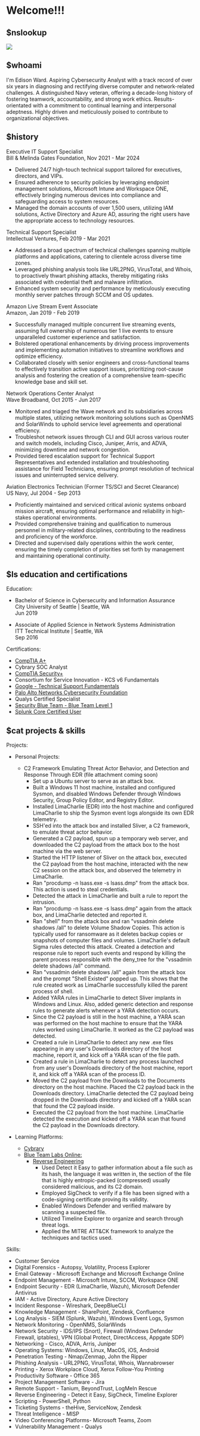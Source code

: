 # Welcome!!!

## $nslookup
<a href="https://www.linkedin.com/in/edisonward/"><img src="https://img.shields.io/badge/-LinkedIn-0072b1?&style=for-the-badge&logo=linkedin&logoColor=white" /></a>

## $whoami
I'm Edison Ward. Aspiring Cybersecurity Analyst with a track record of over six years in diagnosing and rectifying diverse computer and network-related challenges. A distinguished Navy veteran, offering a decade-long history of fostering teamwork, accountability, and strong work ethics. Results-orientated with a commitment to continual learning and interpersonal adeptness. Highly driven and meticulously poised to contribute to organizational objectives.

## $history
Executive IT Support Specialist
<br> Bill & Melinda Gates Foundation, Nov 2021 - Mar 2024

-	Delivered 24/7 high-touch technical support tailored for executives, directors, and VIPs.
-	Ensured adherence to security policies by leveraging endpoint management solutions, Microsoft Intune and Workspace ONE, effectively bringing numerous devices into compliance and safeguarding access to system resources.
-	Managed the domain accounts of over 1,500 users, utilizing IAM solutions, Active Directory and Azure AD, assuring the right users have the appropriate access to technology resources.

Technical Support Specialist
<br> Intellectual Ventures, Feb 2019 - Mar 2021

-	Addressed a broad spectrum of technical challenges spanning multiple platforms and applications, catering to clientele across diverse time zones.
-	Leveraged phishing analysis tools like URL2PNG, VirusTotal, and Whois, to proactively thwart phishing attacks, thereby mitigating risks associated with credential theft and malware infiltration.
-	Enhanced system security and performance by meticulously executing monthly server patches through SCCM and OS updates.

Amazon Live Stream Event Associate
<br> Amazon, Jan 2019 - Feb 2019

-	Successfully managed multiple concurrent live streaming events, assuming full ownership of numerous tier 1 live events to ensure unparalleled customer experience and satisfaction.
-	Bolstered operational enhancements by driving process improvements and implementing automation initiatives to streamline workflows and optimize efficiency.
-	Collaborated closely with senior engineers and cross-functional teams to effectively transition active support issues, prioritizing root-cause analysis and fostering the creation of a comprehensive team-specific knowledge base and skill set.

Network Operations Center Analyst
<br> Wave Broadband, Oct 2015 - Jun 2017

-	Monitored and triaged the Wave network and its subsidiaries across multiple states, utilizing network monitoring solutions such as OpenNMS and SolarWinds to uphold service level agreements and operational efficiency.
-	Troubleshot network issues through CLI and GUI across various router and switch models, including Cisco, Juniper, Arris, and ADVA, minimizing downtime and network congestion.
-	Provided tiered escalation support for Technical Support Representatives and extended installation and troubleshooting assistance for Field Technicians, ensuring prompt resolution of technical issues and uninterrupted service delivery.

Aviation Electronics Technician (Former TS/SCI and Secret Clearance)
<br> US Navy, Jul 2004 - Sep 2013

- Proficiently maintained and serviced critical avionic systems onboard mission aircraft, ensuring optimal performance and reliability in high-stakes operational environments.
- Provided comprehensive training and qualification to numerous personnel in military-related disciplines, contributing to the readiness and proficiency of the workforce.
- Directed and supervised daily operations within the work center, ensuring the timely completion of priorities set forth by management and maintaining operational continuity.

## $ls education and certifications
Education:
- Bachelor of Science in Cybersecurity and Information Assurance
<br>City University of Seattle | Seattle, WA
<br>Jun 2019

- Associate of Applied Science in Network Systems Administration
<br>ITT Technical Institute | Seattle, WA
<br>Sep 2016

Certifications:
- <a href="https://www.credly.com/badges/f61f9bc7-b044-4be5-ab73-b5c304597854/public_url">CompTIA A+</a>
- Cybrary SOC Analyst
- <a href="https://www.credly.com/badges/cff68502-f364-493f-b028-9cc492076d05/public_url">CompTIA Security+</a>
- Consortium for Service Innovation - KCS v6 Fundamentals
- <a href="https://www.coursera.org/account/accomplishments/verify/53XN438CZMC5">Google - Technical Support Fundamentals</a>
- <a href="https://www.coursera.org/account/accomplishments/verify/RH4P8BV7F2WX">Palo Alto Networks Cybersecurity Foundation</a>
- Qualys Certified Specialist
- <a href="https://www.credly.com/badges/f85d4be6-6aff-4abc-abf5-294f9105fa9a/public_url">Security Blue Team - Blue Team Level 1</a>
- <a href="https://www.credly.com/badges/30787a57-9ccc-4255-a608-e6f2fd96cd71/public_url">Splunk Core Certified User</a>

## $cat projects & skills
Projects:
- Personal Projects:
  - C2 Framework Emulating Threat Actor Behavior, and Detection and Response Through EDR (file attachment coming soon)
    - Set up a Ubuntu server to serve as an attack box.
    - Built a Windows 11 host machine, installed and configured Sysmon, and disabled Windows Defender through Windows Security, Group Policy Editor, and Registry Editor.
    - Installed LimaCharlie (EDR) into the host machine and configured LimaCharlie to ship the Sysmon event logs alongside its own EDR telemetry.
    - SSH'ed into the attack box and installed Sliver, a C2 framework, to emulate threat actor behavior.
    - Generated a C2 payload, spun up a temporary web server, and downloaded the C2 payload from the attack box to the host machine via the web server.
    - Started the HTTP listener of Sliver on the attack box, executed the C2 payload from the host machine, interacted with the new C2 session on the attack box, and observed the telemetry in LimaCharlie.
    - Ran "procdump -n lsass.exe -s lsass.dmp" from the attack box. This action is used to steal credentials.
    - Detected the attack in LimaCharlie and built a rule to report the intrusion.
    - Ran "procdump -n lsass.exe -s lsass.dmp" again from the attack box, and LimaCharlie detected and reported it.
    - Ran "shell" from the attack box and ran "vssadmin delete shadows /all" to delete Volume Shadow Copies. This action is typically used for ransomware as it deletes backup copies or snapshots of computer files and volumes. LimaCharlie's default Sigma rules detected this attack. Created a detection and response rule to report such events and respond by killing the parent process responsible with the deny_tree for the "vssadmin delete shadows /all" command.
    - Ran "vssadmin delete shadows /all" again from the attack box and the prompt "Shell Existed" popped up. This shows that the rule created work as LimaCharlie successfully killed the parent process of shell.
    - Added YARA rules in LimaCharlie to detect Sliver implants in Windows and Linux. Also, added generic detection and response rules to generate alerts whenever a YARA detection occurs.
    - Since the C2 payload is still in the host machine, a YARA scan was performed on the host machine to ensure that the YARA rules worked using LimaCharlie. It worked as the C2 payload was detected.
    - Created a rule in LimaCharlie to detect any new .exe files appearing in any user's Downloads directory of the host machine, report it, and kick off a YARA scan of the file path.
    - Created a rule in LimaCharlie to detect any process launched from any user's Downloads directory of the host machine, report it, and kick off a YARA scan of the process ID.
    - Moved the C2 payload from the Downloads to the Documents directory on the host machine. Placed the C2 payload back in the Downloads directory. LimaCharlie detected the C2 payload being dropped in the Downloads directory and kicked off a YARA scan that found the C2 payload inside.
    - Executed the C2 payload from the host machine. LimaCharlie detected the execution and kicked off a YARA scan that found the C2 payload in the Downloads directory.

- Learning Platforms:
  - <a href="https://app.cybrary.it/profile/EdisonWard">Cybrary</a>
  - <a href="https://blueteamlabs.online/public/user/4e09fa1f9ff9d63f0abcde">Blue Team Labs Online:
    - <a href="https://blueteamlabs.online/achievement/share/75272/203">Reverse Engineering</a>
      - Used Detect it Easy to gather information about a file such as its hash, the language it was written in, the section of the file that is highly entropic-packed (compressed) usually considered malicious, and its C2 domain.
      - Employed SigCheck to verify if a file has been signed with a code-signing certificate proving its validity.
      - Enabled Windows Defender and verified malware by scanning a suspected file.
      - Utilized Timeline Explorer to organize and search through threat logs.
      - Applied the MITRE ATT&CK framework to analyze the techniques and tactics used. 

Skills:
- Customer Service
- Digital Forensics - Autopsy, Volatility, Process Explorer
- Email Gateway - Microsoft Exchange and Microsoft Exchange Online
- Endpoint Management - Microsoft Intune, SCCM, Workspace ONE
- Endpoint Security - EDR (LimaCharlie, Wazuh), Microsoft Defender Antivirus
- IAM - Active Directory, Azure Active Directory
- Incident Response - Wireshark, DeepBlueCLI
- Knowledge Management - SharePoint, Zendesk, Confluence
- Log Analysis - SIEM (Splunk, Wazuh), Windows Event Logs, Sysmon
- Network Monitoring - OpenNMS, SolarWinds
- Network Security - IDS/IPS (Snort), Firewall (Windows Defender Firewall, iptables), VPN (Global Protect, DirectAccess, Appgate SDP)
- Networking - Cisco, ADVA, Arris, Juniper
- Operating Systems: Windows, Linux, MacOS, iOS, Android
- Penetration Testing - Nmap/Zenmap, John the Ripper
- Phishing Analysis - URL2PNG, VirusTotal, Whois, Wannabrowser
- Printing - Xerox Workplace Cloud, Xerox Follow-You Printing
- Productivity Software - Office 365
- Project Management Software - Jira
- Remote Support - Tanium, BeyondTrust, LogMeIn Rescue
- Reverse Engineering - Detect it Easy, SigCheck, Timeline Explorer
- Scripting - PowerShell, Python
- Ticketing Systems - theHive, ServiceNow, Zendesk
- Threat Intelligence - MISP
- Video Conferencing Platforms- Microsoft Teams, Zoom
- Vulnerability Management - Qualys
